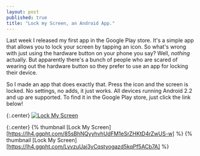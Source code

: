 ```yaml
---
layout: post
published: true
title: "Lock my Screen, an Android App."
---
```


Last week I released my first app in the Google Play store. It's a simple app that allows you to lock your screen by tapping an icon. So what's wrong with just using the hardware button on your phone you say? Well, *nothing* actually. But apparently there's a bunch of people who are scared of wearing out the hardware button so they prefer to use an app for locking their device.

So I made an app that does exactly that. Press the icon and the screen is locked. No settings, no adds, it just works. All devices running Android 2.2 and up are supported. To find it in the Google Play store, just click the link below!

{:.center}
[![Lock My Screen](http://developer.android.com/images/brand/en_generic_rgb_wo_45.png)](http://play.google.com/store/apps/details?id=com.thirstyturtle.lockmyscreen)

{:.center}
{% thumbnail [Lock My Screen][https://lh4.ggpht.com/85sBhNQyyhvhUdFM1eSrZHKtD4rZwUS-w] %}
{% thumbnail [Lock My Screen][https://lh4.ggpht.com/LyvzuUaj3yCqstyogazd5kqPf5ACb7A] %}


